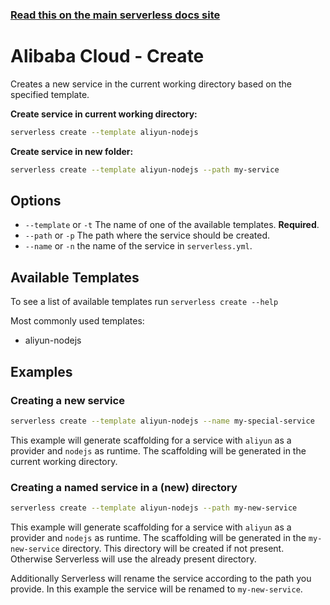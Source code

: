 <!--
title: Serverless Framework Commands - Alibaba Cloud Function Compute - Create
menuText: create
menuOrder: 1
description: Creates a new Service in your current working directory
layout: Doc
-->

<!-- DOCS-SITE-LINK:START automatically generated  -->
### [Read this on the main serverless docs site](https://www.serverless.com/framework/docs/providers/aliyun/cli-reference/create)
<!-- DOCS-SITE-LINK:END -->

# Alibaba Cloud - Create

Creates a new service in the current working directory based on the specified template.

**Create service in current working directory:**

```bash
serverless create --template aliyun-nodejs
```

**Create service in new folder:**

```bash
serverless create --template aliyun-nodejs --path my-service
```

## Options

- `--template` or `-t` The name of one of the available templates. **Required**.
- `--path` or `-p` The path where the service should be created.
- `--name` or `-n` the name of the service in `serverless.yml`.

## Available Templates

To see a list of available templates run `serverless create --help`

Most commonly used templates:

- aliyun-nodejs

## Examples

### Creating a new service

```bash
serverless create --template aliyun-nodejs --name my-special-service
```

This example will generate scaffolding for a service with `aliyun` as a provider and `nodejs` as runtime. The scaffolding will be generated in the current working directory.

### Creating a named service in a (new) directory

```bash
serverless create --template aliyun-nodejs --path my-new-service
```

This example will generate scaffolding for a service with `aliyun` as a provider and `nodejs` as runtime. The scaffolding will be generated in the `my-new-service` directory. This directory will be created if not present. Otherwise Serverless will use the already present directory.

Additionally Serverless will rename the service according to the path you provide. In this example the service will be renamed to `my-new-service`.
